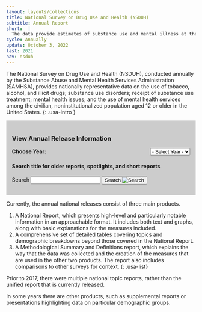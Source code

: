 ```yaml
---
layout: layouts/collections
title: National Survey on Drug Use and Health (NSDUH)
subtitle: Annual Report
short:  |
  The data provide estimates of substance use and mental illness at the national, state, and substate levels. NSDUH data also help to identify the extent of substance use and mental illness among different subgroups, estimate trends over time, and determine the need for treatment services.
cycle: Annually
update: October 3, 2022
last: 2021
nav: nsduh
---
```

<style>
  .data-download {
    background-color: #cccccc;
    padding: 15px;
  }
  .data-drop {
    display: flex;
    margin-bottom: 5px;
    width: 100%;
  }
  .usa-label {
    font-weight: 700;
    padding-right: 30px;
    width: 100%;
  }
</style>

The National Survey on Drug Use and Health (NSDUH), conducted annually by the Substance Abuse and Mental Health Services Administration (SAMHSA), provides nationally representative data on the use of tobacco, alcohol, and illicit drugs; substance use disorders; receipt of substance use treatment; mental health issues; and the use of mental health services among the civilian, noninstitutionalized population aged 12 or older in the United States. {: .usa-intro }


<div class="data-download">

### View Annual Release Information
<form class="usa-form data-drop">
  <label class="usa-label" for="options">Choose Year:</label>
  <select class="usa-select" name="options" id="options" onchange="window.open(this.value,'_self');">
    <option value>- Select Year -</option>
    <option value="/data-we-collect/nsduh/release">2021</option>
    <option value="#">Option B</option>
    <option value="#">Option C</option>
  </select>
</form>

#### Search title for older reports, spotlights, and short reports
  <section aria-label="Search component">
  <form class="usa-search" role="search">
    <label class="usa-sr-only" for="search-field">Search</label>
    <input class="usa-input" id="search-field" type="search" name="search" />
    <button class="usa-button" type="submit">
      <span class="usa-search__submit-text">Search </span
      ><img
        src="/assets/img/usa-icons-bg/search--white.svg"
        class="usa-search__submit-icon"
        alt="Search"
      />
    </button>
  </form>
</div>


Currently, the annual national releases consist of three main products.

1. A National Report, which presents high-level and particularly notable information in an approachable format. It includes both text and graphs, along with basic explanations for the measures included.
2. A comprehensive set of detailed tables covering topics and demographic breakdowns beyond those covered in the National Report.
3. A Methodological Summary and Definitions report, which explains the way that the data was collected and the creation of the measures that are used in the other two products. The report also includes comparisons to other surveys for context.
{: .usa-list}

Prior to 2017, there were multiple national topic reports, rather than the unified report that is currently released.

In some years there are other products, such as supplemental reports or presentations highlighting data on particular demographic groups.